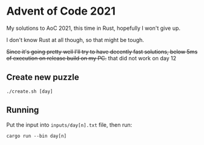 # Advent of Code 2021

My solutions to AoC 2021, this time in Rust, hopefully I won't give up.

I don't know Rust at all though, so that might be tough.

~~Since it's going pretty well I'll try to have decently fast solutions, below 5ms of execution on release build on my PC.~~
that did not work on day 12

## Create new puzzle

`./create.sh [day]`

## Running

Put the input into `inputs/day[n].txt` file, then run:

`cargo run --bin day[n]`
